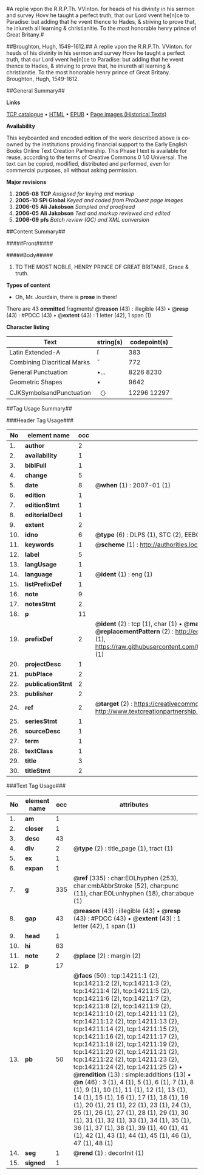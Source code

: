 #A replie vpon the R.R.P.Th. VVinton. for heads of his divinity in his sermon and survey Hovv he taught a perfect truth, that our Lord vvent he[n]ce to Paradise: but adding that he vvent thence to Hades, & striving to prove that, he iniureth all learning & christianitie. To the most honorable henry prince of Great Britany.#

##Broughton, Hugh, 1549-1612.##
A replie vpon the R.R.P.Th. VVinton. for heads of his divinity in his sermon and survey Hovv he taught a perfect truth, that our Lord vvent he[n]ce to Paradise: but adding that he vvent thence to Hades, & striving to prove that, he iniureth all learning & christianitie. To the most honorable henry prince of Great Britany.
Broughton, Hugh, 1549-1612.

##General Summary##

**Links**

[TCP catalogue](http://www.ota.ox.ac.uk/tcp/)  • 
[HTML](http://tei.it.ox.ac.uk/tcp/Texts-HTML/free/A16/A16999.html)  • 
[EPUB](http://tei.it.ox.ac.uk/tcp/Texts-EPUB/free/A16/A16999.epub) • 
[Page images (Historical Texts)](https://data.historicaltexts.jisc.ac.uk/view?pubId=eebo-99849079e&pageId=eebo-99849079e-14211-1)

**Availability**

This keyboarded and encoded edition of the
	       work described above is co-owned by the institutions
	       providing financial support to the Early English Books
	       Online Text Creation Partnership. This Phase I text is
	       available for reuse, according to the terms of Creative
	       Commons 0 1.0 Universal. The text can be copied,
	       modified, distributed and performed, even for
	       commercial purposes, all without asking permission.

**Major revisions**

1. __2005-08__ __TCP__ *Assigned for keying and markup*
1. __2005-10__ __SPi Global__ *Keyed and coded from ProQuest page images*
1. __2006-05__ __Ali Jakobson__ *Sampled and proofread*
1. __2006-05__ __Ali Jakobson__ *Text and markup reviewed and edited*
1. __2006-09__ __pfs__ *Batch review (QC) and XML conversion*

##Content Summary##

#####Front#####

#####Body#####

1. TO THE MOST NOBLE, HENRY PRINCE OF GREAT BRITANIE, Grace & truth.

**Types of content**

  * Oh, Mr. Jourdain, there is **prose** in there!

There are 43 **ommitted** fragments! 
 @__reason__ (43) : illegible (43)  •  @__resp__ (43) : #PDCC (43)  •  @__extent__ (43) : 1 letter (42), 1 span (1)

**Character listing**


|Text|string(s)|codepoint(s)|
|---|---|---|
|Latin Extended-A|ſ|383|
|Combining             Diacritical Marks|̄|772|
|General Punctuation|•…|8226 8230|
|Geometric Shapes|▪|9642|
|CJKSymbolsandPunctuation|〈〉|12296 12297|

##Tag Usage Summary##

###Header Tag Usage###

|No|element name|occ|attributes|
|---|---|---|---|
|1.|__author__|2||
|2.|__availability__|1||
|3.|__biblFull__|1||
|4.|__change__|5||
|5.|__date__|8| @__when__ (1) : 2007-01 (1)|
|6.|__edition__|1||
|7.|__editionStmt__|1||
|8.|__editorialDecl__|1||
|9.|__extent__|2||
|10.|__idno__|6| @__type__ (6) : DLPS (1), STC (2), EEBO-CITATION (1), PROQUEST (1), VID (1)|
|11.|__keywords__|1| @__scheme__ (1) : http://authorities.loc.gov/ (1)|
|12.|__label__|5||
|13.|__langUsage__|1||
|14.|__language__|1| @__ident__ (1) : eng (1)|
|15.|__listPrefixDef__|1||
|16.|__note__|9||
|17.|__notesStmt__|2||
|18.|__p__|11||
|19.|__prefixDef__|2| @__ident__ (2) : tcp (1), char (1)  •  @__matchPattern__ (2) : ([0-9\-]+):([0-9IVX]+) (1), (.+) (1)  •  @__replacementPattern__ (2) : http://eebo.chadwyck.com/downloadtiff?vid=$1&page=$2 (1), https://raw.githubusercontent.com/textcreationpartnership/Texts/master/tcpchars.xml#$1 (1)|
|20.|__projectDesc__|1||
|21.|__pubPlace__|2||
|22.|__publicationStmt__|2||
|23.|__publisher__|2||
|24.|__ref__|2| @__target__ (2) : https://creativecommons.org/publicdomain/zero/1.0/ (1), http://www.textcreationpartnership.org/docs/. (1)|
|25.|__seriesStmt__|1||
|26.|__sourceDesc__|1||
|27.|__term__|1||
|28.|__textClass__|1||
|29.|__title__|3||
|30.|__titleStmt__|2||


###Text Tag Usage###

|No|element name|occ|attributes|
|---|---|---|---|
|1.|__am__|1||
|2.|__closer__|1||
|3.|__desc__|43||
|4.|__div__|2| @__type__ (2) : title_page (1), tract (1)|
|5.|__ex__|1||
|6.|__expan__|1||
|7.|__g__|335| @__ref__ (335) : char:EOLhyphen (253), char:cmbAbbrStroke (52), char:punc (11), char:EOLunhyphen (18), char:abque (1)|
|8.|__gap__|43| @__reason__ (43) : illegible (43)  •  @__resp__ (43) : #PDCC (43)  •  @__extent__ (43) : 1 letter (42), 1 span (1)|
|9.|__head__|1||
|10.|__hi__|63||
|11.|__note__|2| @__place__ (2) : margin (2)|
|12.|__p__|17||
|13.|__pb__|50| @__facs__ (50) : tcp:14211:1 (2), tcp:14211:2 (2), tcp:14211:3 (2), tcp:14211:4 (2), tcp:14211:5 (2), tcp:14211:6 (2), tcp:14211:7 (2), tcp:14211:8 (2), tcp:14211:9 (2), tcp:14211:10 (2), tcp:14211:11 (2), tcp:14211:12 (2), tcp:14211:13 (2), tcp:14211:14 (2), tcp:14211:15 (2), tcp:14211:16 (2), tcp:14211:17 (2), tcp:14211:18 (2), tcp:14211:19 (2), tcp:14211:20 (2), tcp:14211:21 (2), tcp:14211:22 (2), tcp:14211:23 (2), tcp:14211:24 (2), tcp:14211:25 (2)  •  @__rendition__ (13) : simple:additions (13)  •  @__n__ (46) : 3 (1), 4 (1), 5 (1), 6 (1), 7 (1), 8 (1), 9 (1), 10 (1), 11 (1), 12 (1), 13 (1), 14 (1), 15 (1), 16 (1), 17 (1), 18 (1), 19 (1), 20 (1), 21 (1), 22 (1), 23 (1), 24 (1), 25 (1), 26 (1), 27 (1), 28 (1), 29 (1), 30 (1), 31 (1), 32 (1), 33 (1), 34 (1), 35 (1), 36 (1), 37 (1), 38 (1), 39 (1), 40 (1), 41 (1), 42 (1), 43 (1), 44 (1), 45 (1), 46 (1), 47 (1), 48 (1)|
|14.|__seg__|1| @__rend__ (1) : decorInit (1)|
|15.|__signed__|1||
